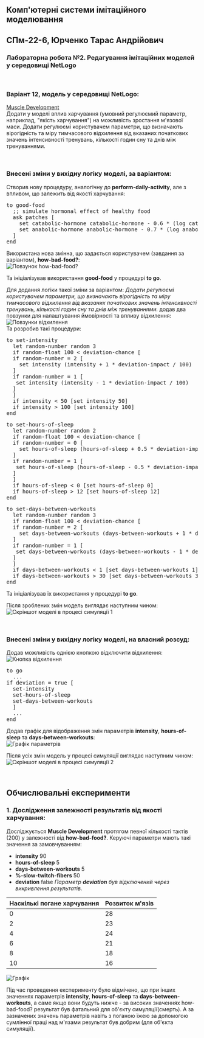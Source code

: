 ## Комп'ютерні системи імітаційного моделювання
## СПм-22-6, **Юрченко Тарас Андрійович**
### Лабораторна робота №**2**. Редагування імітаційних моделей у середовищі NetLogo

<br>

### Варіант 12, модель у середовищі NetLogo:
[Muscle Development](http://www.netlogoweb.org/launch#http://www.netlogoweb.org/assets/modelslib/Sample%20Models/Biology/Muscle%20Development.nlogo)  
Додати у моделі вплив харчування (умовний регулюємий параметр, наприклад, "якість харчування") на можливість зростання м'язової маси. Додати регулюємі користувачем параметри, що визначають вірогідність та міру тимчасового відхилення від вказаних початкових значень інтенсивності тренувань, кількості годин сну та днів між тренуваннями.

<br>

### Внесені зміни у вихідну логіку моделі, за варіантом:
Створив нову процедуру, аналогічну до **perform-daily-activity**, але з впливом, що залежить від якості харчування:
<pre>
to good-food
  ;; simulate hormonal effect of healthy food
  ask patches [
    set catabolic-hormone catabolic-hormone - 0.6 * (log catabolic-hormone 10) * (how-bad-food? / 10)
    set anabolic-hormone anabolic-hormone - 0.7 * (log anabolic-hormone 10) * (how-bad-food? / 10)
  ]
end
</pre>
Використана нова змінна, що задається користувачем (завдання за варіантом), **how-bad-food?**:  
![Повзунок how-bad-food?](how-bad-food.png)

Та ініціалізував використання **good-food** у процедурі **to go**.

Для додання логіки такої зміни за варіантом:
*Додати регулюємі користувачем параметри, що визначають вірогідність та міру тимчасового відхилення від вказаних початкових значень інтенсивності тренувань, кількості годин сну та днів між тренуваннями.*
додав два повзунки для налаштування ймовірності та впливу відхилення:  
![Повзунки відхилення](Sliders-deviation.png)  
Та розробив такі процедури:
<pre>
to set-intensity
  let random-number random 3
  if random-float 100 < deviation-chance [
  if random-number = 2 [
    set intensity (intensity + 1 * deviation-impact / 100)
  ]
  if random-number = 1 [
   set intensity (intensity - 1 * deviation-impact / 100)
  ]
  ]  
  if intensity < 50 [set intensity 50]
  if intensity > 100 [set intensity 100]
end
</pre>
<pre>
to set-hours-of-sleep
  let random-number random 2
  if random-float 100 < deviation-chance [
  if random-number = 0 [
    set hours-of-sleep (hours-of-sleep + 0.5 * deviation-impact / 100)
  ]
  if random-number = 1 [
   set hours-of-sleep (hours-of-sleep - 0.5 * deviation-impact / 100)
  ]
  ]  
  if hours-of-sleep < 0 [set hours-of-sleep 0]
  if hours-of-sleep > 12 [set hours-of-sleep 12]
end
</pre>
<pre>
to set-days-between-workouts
  let random-number random 3
  if random-float 100 < deviation-chance [
  if random-number = 2 [
    set days-between-workouts (days-between-workouts + 1 * deviation-impact / 100)
  ]
  if random-number = 1 [
   set days-between-workouts (days-between-workouts - 1 * deviation-impact / 100)
  ]
  ]  
  if days-between-workouts < 1 [set days-between-workouts 1]
  if days-between-workouts > 30 [set days-between-workouts 30]
end
</pre>
Та ініціалізував їх використання у процедурі **to go**.

Після зроблених змін модель виглядає наступним чином:  
![Скріншот моделі в процесі симуляції 1](screen1.png)

<br>

### Внесені зміни у вихідну логіку моделі, на власний розсуд:
Додав можливість однією кнопкою відключити відхилення:  
![Кнопка відхилення](button.png)
<pre>
to go
  ...
if deviation = true [
  set-intensity
  set-hours-of-sleep
  set-days-between-workouts
  ]
  ...
end
</pre>
Додав графік для відображення змін параметрів **intensity**, **hours-of-sleep** та **days-between-workouts**:  
![Графік параметрів](graphic-parameters.png)

Після усіх змін модель у процесі симуляції виглядає наступним чином:  
![Скріншот моделі в процесі симуляції 2](screen2.png)


<br>

## Обчислювальні експерименти
### 1. Дослідження залежності результатів від якості харчування:
Досліджується **Muscle Development** протягом певної кількості тактів (200) у залежності від **how-bad-food?**.
Керуючі параметри мають такі значення за замовчуванням:
- **intensity** 90
- **hours-of-sleep** 5
- **days-between-workouts** 5
- **%-slow-twitch-fibers** 50
- **deviation** false
*Параметр **deviation** був відключений через викривлення результатів.*

<table>
<thead>
<tr><th>Наскількі погане харчування</th><th>Розвиток м'язів</th></tr>
</thead>
<tbody>
<tr><td>0</td><td>28</td></tr>
<tr><td>2</td><td>23</td></tr>
<tr><td>4</td><td>24</td></tr>
<tr><td>6</td><td>21</td></tr>
<tr><td>8</td><td>18</td></tr>
<tr><td>10</td><td>16</td></tr>
</tbody>
</table>

![Графік](graph.png)

Під час проведення експерименту було відмічено, що при інших значеннях параметрів **intensity**, **hours-of-sleep** та **days-between-workouts**, а саме якщо вони будуть нижче - за високих значеннях how-bad-food? результат був фатальний для об'єкту симуляції(смерть). А за зазначених значень параметрів навіть з поганою їжею за допомогою сумлінної праці над м'язами результат був добрим (для об'єкта симуляції).
